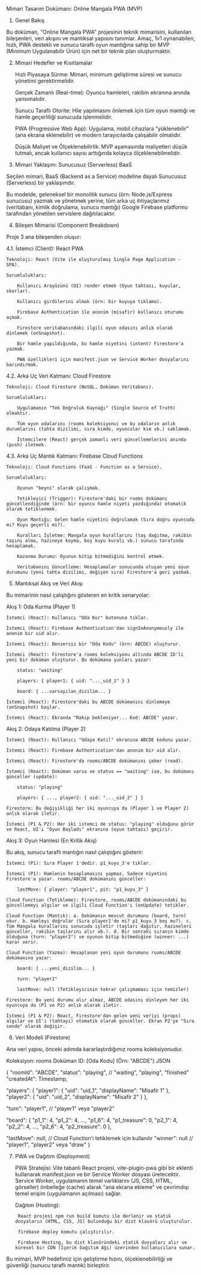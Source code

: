 Mimari Tasarım Dokümanı: Online Mangala PWA (MVP)

1. Genel Bakış

Bu doküman, "Online Mangala PWA" projesinin teknik mimarisini, kullanılan bileşenleri, veri akışını ve mantıksal yapısını tanımlar. Amaç, 1v1 oynanabilen, hızlı, PWA destekli ve sunucu taraflı oyun mantığına sahip bir MVP (Minimum Uygulanabilir Ürün) için net bir teknik plan oluşturmaktır.

2. Mimari Hedefler ve Kısıtlamalar

    Hızlı Piyasaya Sürme: Mimari, minimum geliştirme süresi ve sunucu yönetimi gerektirmelidir.

    Gerçek Zamanlı (Real-time): Oyuncu hamleleri, rakibin ekranına anında yansımalıdır.

    Sunucu Taraflı Otorite: Hile yapılmasını önlemek için tüm oyun mantığı ve hamle geçerliliği sunucuda işlenmelidir.

    PWA (Progressive Web App): Uygulama, mobil cihazlara "yüklenebilir" (ana ekrana eklenebilir) ve modern tarayıcılarda çalışabilir olmalıdır.

    Düşük Maliyet ve Ölçeklenebilirlik: MVP aşamasında maliyetleri düşük tutmalı, ancak kullanıcı sayısı arttığında kolayca ölçeklenebilmelidir.

3. Mimari Yaklaşım: Sunucusuz (Serverless) BaaS

Seçilen mimari, BaaS (Backend as a Service) modeline dayalı Sunucusuz (Serverless) bir yaklaşımdır.

Bu modelde, geleneksel bir monolitik sunucu (örn: Node.js/Express sunucusu) yazmak ve yönetmek yerine, tüm arka uç ihtiyaçlarımız (veritabanı, kimlik doğrulama, sunucu mantığı) Google Firebase platformu tarafından yönetilen servislere dağıtılacaktır.

4. Bileşen Mimarisi (Component Breakdown)

Proje 3 ana bileşenden oluşur:

4.1. İstemci (Client): React PWA

    Teknoloji: React (Vite ile oluşturulmuş Single Page Application - SPA).

    Sorumlulukları:

        Kullanıcı Arayüzünü (UI) render etmek (Oyun tahtası, kuyular, skorlar).

        Kullanıcı girdilerini almak (örn: bir kuyuya tıklama).

        Firebase Authentication ile anonim (misafir) kullanıcı oturumu açmak.

        Firestore veritabanındaki ilgili oyun odasını anlık olarak dinlemek (onSnapshot).

        Bir hamle yapıldığında, bu hamle niyetini (intent) Firestore'a yazmak.

        PWA özellikleri için manifest.json ve Service Worker dosyalarını barındırmak.

4.2. Arka Uç Veri Katmanı: Cloud Firestore

    Teknoloji: Cloud Firestore (NoSQL, Doküman Veritabanı).

    Sorumlulukları:

        Uygulamanın "Tek Doğruluk Kaynağı" (Single Source of Truth) olmaktır.

        Tüm oyun odalarını (rooms koleksiyonu) ve bu odaların anlık durumlarını (tahta dizilimi, sıra kimde, oyuncular kim vb.) saklamak.

        İstemcilere (React) gerçek zamanlı veri güncellemelerini anında (push) iletmek.

4.3. Arka Uç Mantık Katmanı: Firebase Cloud Functions

    Teknoloji: Cloud Functions (FaaS - Function as a Service).

    Sorumlulukları:

        Oyunun "beyni" olarak çalışmak.

        Tetikleyici (Trigger): Firestore'daki bir rooms dokümanı güncellendiğinde (örn: bir oyuncu hamle niyeti yazdığında) otomatik olarak tetiklenmek.

        Oyun Mantığı: Gelen hamle niyetini doğrulamak (Sıra doğru oyuncuda mı? Kuyu geçerli mi?).

        Kuralları İşletme: Mangala oyun kurallarını (taş dağıtma, rakibin taşını alma, hazineye koyma, boş kuyu kuralı vb.) sunucu tarafında hesaplamak.

        Kazanma Durumu: Oyunun bitip bitmediğini kontrol etmek.

        Veritabanını Güncelleme: Hesaplamalar sonucunda oluşan yeni oyun durumunu (yeni tahta dizilimi, değişen sıra) Firestore'a geri yazmak.

5. Mantıksal Akış ve Veri Akışı

Bu mimarinin nasıl çalıştığını gösteren en kritik senaryolar:

Akış 1: Oda Kurma (Player 1)

    İstemci (React): Kullanıcı "Oda Kur" butonuna tıklar.

    İstemci (React): Firebase Authentication'dan signInAnonymously ile anonim bir uid alır.

    İstemci (React): Benzersiz bir "Oda Kodu" (örn: ABCDE) oluşturur.

    İstemci (React): Firestore'a rooms koleksiyonu altında ABCDE ID'li yeni bir doküman oluşturur. Bu dokümana şunları yazar:

        status: "waiting"

        players: { player1: { uid: "..._uid_1" } }

        board: { ...varsayılan_dizilim... }

    İstemci (React): Firestore'daki bu ABCDE dokümanını dinlemeye (onSnapshot) başlar.

    İstemci (React): Ekranda "Rakip bekleniyor... Kod: ABCDE" yazar.

Akış 2: Odaya Katılma (Player 2)

    İstemci (React): Kullanıcı "Odaya Katıl" ekranına ABCDE kodunu yazar.

    İstemci (React): Firebase Authentication'dan anonim bir uid alır.

    İstemci (React): Firestore'da rooms/ABCDE dokümanını çeker (read).

    İstemci (React): Doküman varsa ve status == "waiting" ise, bu dokümanı günceller (update):

        status: "playing"

        players: { ..., player2: { uid: "..._uid_2" } }

    Firestore: Bu değişikliği her iki oyuncuya da (Player 1 ve Player 2) anlık olarak iletir.

    İstemci (P1 & P2): Her iki istemci de status: "playing" olduğunu görür ve React, UI'ı "Oyun Başladı" ekranına (oyun tahtası) geçirir.

Akış 3: Oyun Hamlesi (En Kritik Akış)

Bu akış, sunucu taraflı mantığın nasıl çalıştığını gösterir:

    İstemci (P1): Sıra Player 1'dedir. p1_kuyu_3'e tıklar.

    İstemci (P1): Hamlenin hesaplamasını yapmaz. Sadece niyetini Firestore'a yazar. rooms/ABCDE dokümanını günceller:

        lastMove: { player: "player1", pit: "p1_kuyu_3" }

    Cloud Function (Tetikleme): Firestore, rooms/ABCDE dokümanındaki bu güncellemeyi algılar ve ilgili Cloud Function'ı (onUpdate) tetikler.

    Cloud Function (Mantık): a. Dokümanın mevcut durumunu (board, turn) okur. b. Hamleyi doğrular (Sıra player1'de mi? p1_kuyu_3 boş mu?). c. Tüm Mangala kurallarını sunucuda işletir (taşları dağıtır, hazineleri günceller, rakibin taşlarını alır vb.). d. Bir sonraki sıranın kimde olduğuna (turn: "player2") ve oyunun bitip bitmediğine (winner: ...) karar verir.

    Cloud Function (Yazma): Hesaplanan yeni oyun durumunu rooms/ABCDE dokümanına yazar:

        board: { ...yeni_dizilim... }

        turn: "player2"

        lastMove: null (Tetikleyicinin tekrar çalışmaması için temizler)

    Firestore: Bu yeni durumu alır almaz, ABCDE odasını dinleyen her iki oyuncuya da (P1 ve P2) anlık olarak iletir.

    İstemci (P1 & P2): React, Firestore'dan gelen yeni veriyi (props) algılar ve UI'ı (tahtayı) otomatik olarak günceller. Ekran P2'ye "Sıra sende" olarak değişir.

6. Veri Modeli (Firestore)

Ana veri yapısı, önceki adımda kararlaştırdığımız rooms koleksiyonudur.

Koleksiyon: rooms Doküman ID: [Oda Kodu] (Örn: "ABCDE")
JSON

{
  "roomId": "ABCDE",
  "status": "playing", // "waiting", "playing", "finished"
  "createdAt": Timestamp,
  
  "players": {
    "player1": { "uid": "uid_1", "displayName": "Misafir 1" },
    "player2": { "uid": "uid_2", "displayName": "Misafir 2" }
  },

  "turn": "player1", // "player1" veya "player2"
  
  "board": {
    "p1_1": 4, "p1_2": 4, ..., "p1_6": 4,
    "p1_treasure": 0,
    "p2_1": 4, "p2_2": 4, ..., "p2_6": 4,
    "p2_treasure": 0
  },

  "lastMove": null, // Cloud Function'ı tetiklemek için kullanılır
  "winner": null // "player1", "player2" veya "draw"
}

7. PWA ve Dağıtım (Deployment)

    PWA Stratejisi: Vite tabanlı React projesi, vite-plugin-pwa gibi bir eklenti kullanarak manifest.json ve bir Service Worker dosyası üretecektir. Service Worker, uygulamanın temel varlıklarını (JS, CSS, HTML, görseller) önbelleğe (cache) alarak "ana ekrana ekleme" ve çevrimdışı temel erişim (uygulamanın açılması) sağlar.

    Dağıtım (Hosting):

        React projesi npm run build komutu ile derlenir ve statik dosyaların (HTML, CSS, JS) bulunduğu bir dist klasörü oluşturulur.

        firebase deploy komutu çalıştırılır.

        Firebase Hosting, bu dist klasöründeki statik dosyaları alır ve küresel bir CDN (İçerik Dağıtım Ağı) üzerinden kullanıcılara sunar.

Bu mimari, MVP hedefimiz için geliştirme hızını, ölçeklenebilirliği ve güvenliği (sunucu taraflı mantık) birleştirir.